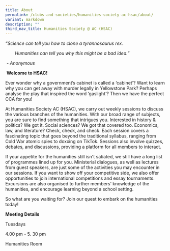 ```yaml
---
title: About
permalink: /clubs-and-societies/humanities-society-ac-hsac/about/
variant: markdown
description: ""
third_nav_title: Humanities Society @ AC (HSAC)
---
```

<p><em>“Science can tell you how to clone a tyrannosaurus rex.</em></p>
<p style="padding-left: 30px;"><em>Humanities can tell you why this might be a bad idea.”</em></p>
<p>&nbsp;<em>- Anonymous</em></p>
<p>&nbsp;<strong>Welcome to HSAC!</strong></p>
<p>Ever wonder why a government’s cabinet is called a ‘cabinet’? Want to learn why you can get away with murder legally in Yellowstone Park? Perhaps analyse the play that inspired the word ‘gaslight’? Then we have the perfect CCA for you!</p>
<p>At Humanities Society AC (HSAC), we carry out weekly sessions to discuss the various branches of the humanities. With our broad range of subjects, you are sure to find something that intrigues you. Interested in history &amp; politics? We got it. Social sciences? We got that covered too. Economics, law, and literature? Check, check, and check. Each session covers a fascinating topic that goes beyond the traditional syllabus, ranging from Cold War atomic spies to doxxing on TikTok. Sessions also involve quizzes, debates, and discussions, providing a platform for all members to interact.</p>
<p>If your appetite for the humanities still isn't satiated, we still have a long list of programmes lined up for you. Ministerial dialogues, as well as lectures from guest speakers, are just some of the activities you may encounter in our sessions. If you want to show off your competitive side, we also offer opportunities to join international competitions and essay tournaments. Excursions are also organised to further members’ knowledge of the humanities, and encourage learning beyond a school setting.</p>
<p>So what are you waiting for? Join our quest to embark on the humanities today!</p>
<p><strong>Meeting Details</strong></p>
<p>Tuesdays</p>
<p>4.00 pm - 5. 30 pm</p>
<p>Humanities Room</p>
